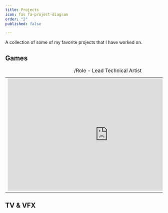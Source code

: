 ```yaml
---
title: Projects
icon: fas fa-project-diagram
order: "2"
published: false

---
```

A collection of some of my favorite projects that I have worked on.

## Games
<center>
<table>
<caption style="text-align:center">/Role - Lead Technical Artist</caption>
<tbody>
<tr>
<td>
<iframe width="640" height="360" src="https://www.youtube.com/embed/zmb2FJGvnAw" title="YouTube video player" frameborder="0" allow="accelerometer; autoplay; clipboard-write; encrypted-media; gyroscope; picture-in-picture" allowfullscreen></iframe>
</td>
</tr>
</tbody>
</table>
</center>

## TV & VFX

